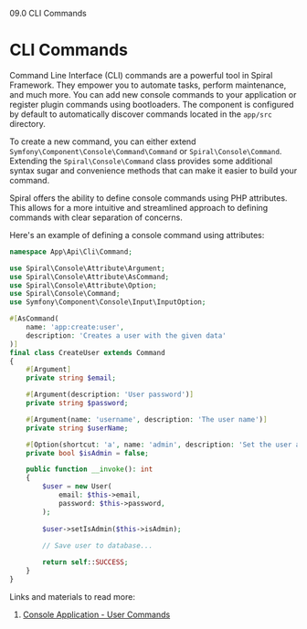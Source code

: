 09.0 CLI Commands

# CLI Commands

Command Line Interface (CLI) commands are a powerful tool in Spiral Framework. They empower you to automate tasks, perform maintenance, and much more. You can add new console commands to your application or register plugin commands using bootloaders. The component is configured by default to automatically discover commands located in the `app/src` directory.

To create a new command, you can either extend `Symfony\Component\Console\Command\Command` or `Spiral\Console\Command`. Extending the `Spiral\Console\Command` class provides some additional syntax sugar and convenience methods that can make it easier to build your command.

Spiral offers the ability to define console commands using PHP attributes. This allows for a more intuitive and streamlined approach to defining commands with clear separation of concerns.

Here's an example of defining a console command using attributes:

```php
namespace App\Api\Cli\Command;

use Spiral\Console\Attribute\Argument;
use Spiral\Console\Attribute\AsCommand;
use Spiral\Console\Attribute\Option;
use Spiral\Console\Command;
use Symfony\Component\Console\Input\InputOption;

#[AsCommand(
    name: 'app:create:user', 
    description: 'Creates a user with the given data'
)]
final class CreateUser extends Command
{
    #[Argument]
    private string $email;

    #[Argument(description: 'User password')]
    private string $password;

    #[Argument(name: 'username', description: 'The user name')]
    private string $userName;

    #[Option(shortcut: 'a', name: 'admin', description: 'Set the user as admin')]
    private bool $isAdmin = false;

    public function __invoke(): int
    {
        $user = new User(
            email: $this->email,
            password: $this->password,
        );
        
        $user->setIsAdmin($this->isAdmin);
        
        // Save user to database...

        return self::SUCCESS;
    }
}
``` 

Links and materials to read more:
1. [Console Application - User Commands](https://spiral.dev/docs/console-commands/current)